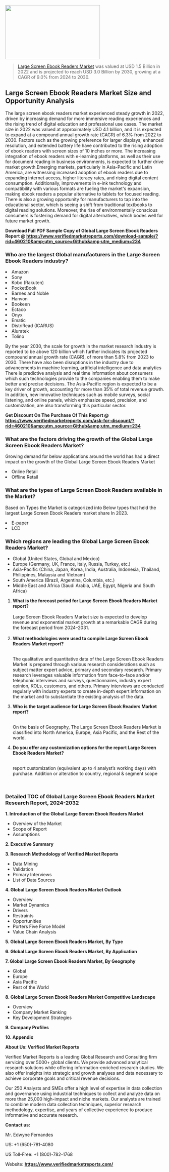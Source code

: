 <img src="https://ffe5etoiles.com/wp-content/uploads/2024/12/MST1-300x171.png" alt="" width="300" height="171" class="alignnone size-medium wp-image-20088" /><blockquote><p><p><a href="https://www.verifiedmarketreports.com/download-sample/?rid=460210&utm_source=Github&utm_medium=234" target="_blank">Large Screen Ebook Readers Market</a> was valued at USD 1.5 Billion in 2022 and is projected to reach USD 3.0 Billion by 2030, growing at a CAGR of 9.0% from 2024 to 2030.</p></blockquote><p><h2>Large Screen Ebook Readers Market Size and Opportunity Analysis</h2>The large screen ebook readers market experienced steady growth in 2022, driven by increasing demand for more immersive reading experiences and the rising trend of digital education and professional use cases. The market size in 2022 was valued at approximately USD 4.1 billion, and it is expected to expand at a compound annual growth rate (CAGR) of 6.3% from 2022 to 2030. Factors such as the growing preference for larger displays, enhanced resolution, and extended battery life have contributed to the rising adoption of ebook readers with screen sizes of 10 inches or more. The increasing integration of ebook readers with e-learning platforms, as well as their use for document reading in business environments, is expected to further drive market growth.Emerging markets, particularly in Asia-Pacific and Latin America, are witnessing increased adoption of ebook readers due to expanding internet access, higher literacy rates, and rising digital content consumption. Additionally, improvements in e-ink technology and compatibility with various formats are fueling the market's expansion, making ebook readers a popular alternative to tablets for focused reading. There is also a growing opportunity for manufacturers to tap into the educational sector, which is seeing a shift from traditional textbooks to digital reading solutions. Moreover, the rise of environmentally conscious consumers is fostering demand for digital alternatives, which bodes well for future market growth.</p><p class=""><strong>Download Full PDF Sample Copy of Global Large Screen Ebook Readers Report @ <a href="https://www.verifiedmarketreports.com/download-sample/?rid=460210&amp;utm_source=Github&amp;utm_medium=234" target="_blank">https://www.verifiedmarketreports.com/download-sample/?rid=460210&amp;utm_source=Github&amp;utm_medium=234</a></strong></p><h3 id="" class="">Who are the largest Global manufacturers in the Large Screen Ebook Readers industry?</h3><p><li>Amazon</li><li> Sony</li><li> Kobo (Rakuten)</li><li> PocketBook</li><li> Barnes and Noble</li><li> Hanvon</li><li> Bookeen</li><li> Ectaco</li><li> Onyx</li><li> Ematic</li><li> DistriRead (ICARUS)</li><li> Aluratek</li><li> Tolino</li></p><div class=""><div class="" dir="" data-message-author-role="" data-message-id="" data-message-model-slug=""><div class=""><div class=""><div class=""><div class="" dir="" data-message-author-role="" data-message-id="" data-message-model-slug=""><div class=""><div class=""><p>By the year 2030, the scale for growth in the market research industry is reported to be above 120 billion which further indicates its projected compound annual growth rate (CAGR), of more than 5.8% from 2023 to 2030. There have also been disruptions in the industry due to advancements in machine learning, artificial intelligence and data analytics There is predictive analysis and real time information about consumers which such technologies provide to the companies enabling them to make better and precise decisions. The Asia-Pacific region is expected to be a key driver of growth, accounting for more than 35% of total revenue growth. In addition, new innovative techniques such as mobile surveys, social listening, and online panels, which emphasize speed, precision, and customization, are also transforming this particular sector.</p><p><strong>Get Discount On The Purchase Of This Report @&nbsp; <a href="https://www.verifiedmarketreports.com/ask-for-discount/?rid=460210&amp;utm_source=Github&amp;utm_medium=234" target="_blank">https://www.verifiedmarketreports.com/ask-for-discount/?rid=460210&amp;utm_source=Github&amp;utm_medium=234</a></strong></p></div></div></div></div></div></div></div></div><h3 id="" class="">What are the factors driving the growth of the Global Large Screen Ebook Readers Market?</h3><p id="" class="">Growing demand for below applications around the world has had a direct impact on the growth of the Global Large Screen Ebook Readers Market</p><p id="" class=""><li>Online Retail</li><li> Offline Retail</li></p><h3 id="" class="">What are the types of Large Screen Ebook Readers available in the Market?</h3><p id="" class="">Based on Types the Market is categorized into Below types that held the largest Large Screen Ebook Readers market share In 2023.</p><p id="" class=""><li>E-paper</li><li> LCD</li></p><h3 id="" class="">Which regions are leading the Global Large Screen Ebook Readers Market?</h3><ul><li>Global (United States, Global and Mexico)</li><li>Europe (Germany, UK, France, Italy, Russia, Turkey, etc.)</li><li>Asia-Pacific (China, Japan, Korea, India, Australia, Indonesia, Thailand, Philippines, Malaysia and Vietnam)</li><li>South America (Brazil, Argentina, Columbia, etc.)</li><li>Middle East and Africa (Saudi Arabia, UAE, Egypt, Nigeria and South Africa)</li></ul><p><ol><li><strong>What is the forecast period for Large Screen Ebook Readers Market report?<br /></strong><br /><span data-sheets-root="1" data-sheets-value="{&quot;1&quot;:2,&quot;2&quot;:&quot;XXXX size is expected to develop revenue and exponential market growth at a remarkable CAGR during the forecast period from 2024&ndash;2030.&quot;}" data-sheets-userformat="{&quot;2&quot;:12674,&quot;4&quot;:{&quot;1&quot;:2,&quot;2&quot;:16776960},&quot;10&quot;:2,&quot;11&quot;:0,&quot;15&quot;:&quot;Arial&quot;,&quot;16&quot;:12}">Large Screen Ebook Readers Market size is expected to develop revenue and exponential market growth at a remarkable CAGR during the forecast period from 2024&ndash;2031.</span><br /><br /></li><li><strong>What methodologies were used to compile Large Screen Ebook Readers Market report?<br /><br /></strong><p>The qualitative and quantitative data of the&nbsp;Large Screen Ebook Readers Market is prepared through various research considerations such as subject matter expert advice, primary and secondary research. Primary research leverages valuable information from face-to-face and/or telephonic interviews and surveys, questionnaires, industry expert opinion, KOLs, customers, and others. Primary interviews are conducted regularly with industry experts to create in-depth expert information on the market and to substantiate the existing analysis of the data.&nbsp;</p></li><li><strong>Who is the target audience for Large Screen Ebook Readers Market report?<br /><br /></strong><p>On the basis of Geography, The&nbsp;Large Screen Ebook Readers Market is classified into North America, Europe, Asia Pacific, and the Rest of the world.</p></li><li><strong>Do you offer any customization options for the report Large Screen Ebook Readers Market?<br /><br /></strong><p>report customization (equivalent up to 4 analyst&rsquo;s working days) with purchase. Addition or alteration to country, regional &amp; segment scope</p><p>&nbsp;</p></li></ol></p><h3 id="" class="">Detailed TOC of Global Large Screen Ebook Readers Market Research Report, 2024-2032</h3><p id="" class=""><strong>1. Introduction of the Global Large Screen Ebook Readers Market</strong></p><ul><li>Overview of the Market</li><li>Scope of Report</li><li>Assumptions</li></ul><p id="" class=""><strong>2. Executive Summary</strong></p><p id="" class=""><strong>3. Research Methodology of&nbsp;Verified Market Reports</strong></p><ul><li>Data Mining</li><li>Validation</li><li>Primary Interviews</li><li>List of Data Sources</li></ul><p id="" class=""><strong>4. Global Large Screen Ebook Readers Market Outlook</strong></p><ul><li>Overview</li><li>Market Dynamics</li><li>Drivers</li><li>Restraints</li><li>Opportunities</li><li>Porters Five Force Model</li><li>Value Chain Analysis</li></ul><p id="" class=""><strong>5. Global Large Screen Ebook Readers Market, By&nbsp;Type</strong></p><p id="" class=""><strong>6. Global Large Screen Ebook Readers Market, By Application</strong></p><p id="" class=""><strong>7. Global Large Screen Ebook Readers Market, By Geography</strong></p><ul><li>Global</li><li>Europe</li><li>Asia Pacific</li><li>Rest of the World</li></ul><p id="" class=""><strong>8. Global Large Screen Ebook Readers Market Competitive Landscape</strong></p><ul><li>Overview</li><li>Company Market Ranking</li><li>Key Development Strategies</li></ul><p id="" class=""><strong>9. Company Profiles</strong></p><p id="" class=""><strong>10. Appendix</strong></p><p id="" class=""><strong>About Us: Verified Market Reports</strong></p><p id="" class="">Verified Market Reports is a leading Global Research and Consulting firm servicing over 5000+ global clients. We provide advanced analytical research solutions while offering information-enriched research studies. We also offer insights into strategic and growth analyses and data necessary to achieve corporate goals and critical revenue decisions.</p><p id="" class="">Our 250 Analysts and SMEs offer a high level of expertise in data collection and governance using industrial techniques to collect and analyze data on more than 25,000 high-impact and niche markets. Our analysts are trained to combine modern data collection techniques, superior research methodology, expertise, and years of collective experience to produce informative and accurate research.</p><p id="" class=""><strong>Contact us:</strong></p><p id="" class="">Mr. Edwyne Fernandes</p><p id="" class="">US: +1 (650)-781-4080</p><p id="" class="">US Toll-Free: +1 (800)-782-1768</p><p id="" class="">Website: <a target="" data-test-app-aware-link=""><strong>https://www.verifiedmarketreports.com/</strong></a></p>
